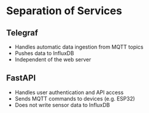 # Separation of Services

## Telegraf
- Handles automatic data ingestion from MQTT topics
- Pushes data to InfluxDB
- Independent of the web server

## FastAPI
- Handles user authentication and API access
- Sends MQTT commands to devices (e.g. ESP32)
- Does not write sensor data to InfluxDB

